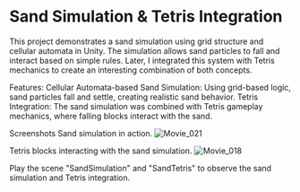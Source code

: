 # Sand Simulation & Tetris Integration
This project demonstrates a sand simulation using grid structure and cellular automata in Unity. The simulation allows sand particles to fall and interact based on simple rules. Later, I integrated this system with Tetris mechanics to create an interesting combination of both concepts.

Features:
Cellular Automata-based Sand Simulation: Using grid-based logic, sand particles fall and settle, creating realistic sand behavior.
Tetris Integration: The sand simulation was combined with Tetris gameplay mechanics, where falling blocks interact with the sand.

Screenshots
Sand simulation in action.
![Movie_021](https://github.com/user-attachments/assets/56a86253-0498-4468-9fed-0e57f940c6f1)

Tetris blocks interacting with the sand simulation.
![Movie_018](https://github.com/user-attachments/assets/e238e9d2-eac3-47bf-8d63-ed5159fa2121)

Play the scene "SandSimulation" and "SandTetris" to observe the sand simulation and Tetris integration.
